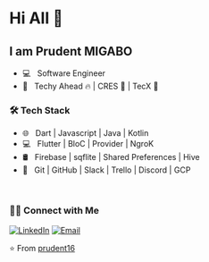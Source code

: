 # Hi All 👋

## I am Prudent MIGABO 


- 💻 &nbsp; Software Engineer
- 💼 &nbsp; Techy Ahead 🔥 | CRES 🤩 | TecX 🥇

<h3>🛠 Tech Stack</h3>

- 🌐 &nbsp; Dart | Javascript | Java | Kotlin 
- 💻 &nbsp; Flutter | BloC | Provider | NgroK
- 🛢 &nbsp;  Firebase | sqflite |  Shared Preferences | Hive
- 🔧 &nbsp; Git | GitHub | Slack | Trello | Discord | GCP

<br/>

<h3> 🤝🏻 Connect with Me </h3>

<p align="left">
<a href="https://www.linkedin.com/in/prudent-migabo-a772bb214/"><img alt="LinkedIn" src="https://img.shields.io/badge/LinkedIn-prudentmigabo-blue?style=flat-square&logo=linkedin"></a>
<a href="mailto:lyadungamigaboprudent@gmail.com"><img alt="Email" src="https://img.shields.io/badge/Email-lyadungamigaboprudent@gmail.com-blue?style=flat-square&logo=Microsoft%20outlook"></a>
</p>

⭐️ From [prudent16](https://github.com/prudent16)
